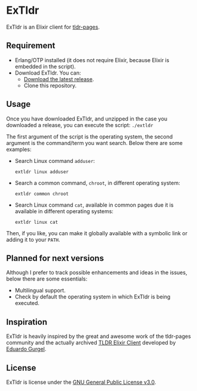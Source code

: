 # ExTldr

ExTldr is an Elixir client for [tldr-pages](https://github.com/tldr-pages/tldr).

## Requirement

  - Erlang/OTP installed (it does not require Elixir, because Elixir is embedded in the script).
  - Download ExTldr. You can:
    - [Download the latest release](https://github.com/ivanhercaz/extldr/releases).
    - Clone this repository.

## Usage

Once you have downloaded ExTldr, and unzipped in the case you downloaded a release, you can execute the script: `./extldr`

The first argument of the script is the operating system, the second argument is the command/term you want search. Below there are some examples:

  - Search Linux command `adduser`:

    `extldr linux adduser`

  - Search a common command, `chroot`, in different operating system:

    `extldr common chroot`

  - Search Linux command `cat`, available in common pages due it is available in different operating systems:

    `extldr linux cat`

Then, if you like, you can make it globally available with a symbolic link or adding it to your `PATH`.

## Planned for next versions

Although I prefer to track possible enhancements and ideas in the issues, below there are some essentials:

  - Multilingual support.
  - Check by default the operating system in which ExTldr is being executed.

## Inspiration

ExTldr is heavily inspired by the great and awesome work of the tldr-pages community and the actually archived [TLDR Elixir Client](https://github.com/edgurgel/tldr_elixir_client) developed by [Eduardo Gurgel](https://github.com/edgurgel).

## License

ExTldr is license under the [GNU General Public License v3.0](https://github.com/ivanhercaz/extldr/blob/master/COPYING).
